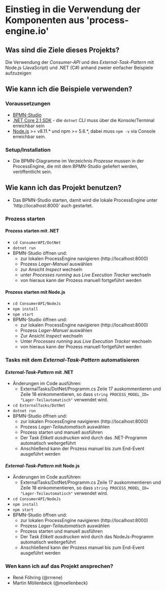 
# Einstieg in die Verwendung der Komponenten aus 'process-engine.io'

## Was sind die Ziele dieses Projekts?

Die Verwendung der *Consumer-API* und des *External-Task-Pattern* mit Node.js (JavaScript)
und .NET (C#) anhand zweier einfacher Beispiele aufzuzeigen

## Wie kann ich die Beispiele verwenden?

### Voraussetzungen 

* [BPMN-Studio](http:///www.process-engine.io)
* [.NET Core 2.1 SDK](https://www.microsoft.com/net/download/core) - die
 `dotnet` CLI muss über die Konsole/Terminal erreichbar sein
* [Node.js](https://nodejs.org/en/) >= v8.11.* und npm >= 5.6.*, dabei muss `npm -v` via Console erreichbar sein.
 
### Setup/Installation
 
* Die BPMN-Diagramme im Verzeichnis *Prozesse* mussen in der ProcessEngine, die mit dem BPMN-Studio geliefert werden, veröffentlicht sein.

## Wie kann ich das Projekt benutzen?

* Das BPMN-Studio starten, damit wird die lokale ProcessEngine unter 'http://localhost:8000' auch gestartet.

### Prozess starten

#### Prozess starten mit .NET

* `cd ConsumerAPI/DotNet`
* `dotnet run`
* BPMN-Studio öffnen und:
   * zur lokalen ProcessEngine navigieren (http://localhost:8000)
   * Prozess *Lager-Manuel* auswählen
   * zur Ansicht *Inspect* wechseln
   * unter *Processes running* aus *Live Execution Tracker* wechseln
   * von hieraus kann der Prozess manuell fortgeführt werden

#### Prozess starten mit Node.js

* `cd ConsumerAPI/NodeJs`
* `npm install`
* `npm start`
* BPMN-Studio öffnen und:
   * zur lokalen ProcessEngine navigieren (http://localhost:8000)
   * Prozess *Lager-Manuel* auswählen
   * Zur Ansicht *Inspect* wechseln
   * Unter *Processes running* aus *Live Execution Tracker* wechseln
   * von hieraus kann der Prozess manuell fortgeführt werden

### Tasks mit dem *External-Task-Pattern* automatisieren

#### *External-Task-Pattern* mit .NET

* Änderungen im Code ausführen:
    *  ExternalTasks/DotNet/Programm.cs Zeile 17 auskommentieren und Zeile 18 einkommentieren, so
       dass `string PROCESS_MODEL_ID= "Lager-Teilautomatisch"` verwendet wird.
* `cd ExternalTasks/DotNet`
* `dotnet run`
* BPMN-Studio öffnen und:
   * zur lokalen ProcessEngine navigieren (http://localhost:8000)
   * Prozess *Lager-Teilautomatisch* auswählen
   * Prozess starten und manuell ausführen
   * Der Task *Etikett ausdrucken*  wird durch das .NET-Programm automatisch weitergeführt
   * Anschließend kann der Prozess manuel bis zum End-Event ausgeführt werden
   
#### *External-Task-Pattern* mit Node.js

* Änderungen im Code ausführen:
    *  ExternalTasks/DotNet/Programm.cs Zeile 17 auskommentieren und Zeile 18 einkommentieren, so
       dass `string PROCESS_MODEL_ID= "Lager-Teilautomatisch"` verwendet wird.
* `cd ConsumerAPI/NodeJs`
* `npm install`
* `npm start`
* BPMN-Studio öffnen und:
   * zur lokalen ProcessEngine navigieren (http://localhost:8000)
   * Prozess *Lager-Teilautomatisch* auswählen
   * Prozess starten und manuell ausführen
   * Der Task *Etikett ausdrucken*  wird durch das NodeJs-Programm automatisch weitergeführt
   * Anschließend kann der Prozess manuel bis zum End-Event ausgeführt werden

### Wen kann ich auf das Projekt ansprechen?

- René Föhring (@rrrene)
- Martin Möllenbeck (@moellenbeck)